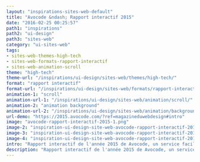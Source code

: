 ```yaml
---
layout: "inspirations-sites-web-default"
title: "Avocode &ndash; Rapport interactif 2015"
date: "2016-02-25 00:25:57"
path1: "inspirations"
path2: "ui-design"
path3: "sites-web"
category: "ui-sites-web"
tags:
- sites-web-themes-high-tech
- sites-web-formats-rapport-interactif
- sites-web-animation-scroll
theme: "high-tech"
theme-url: "/inspirations/ui-design/sites-web/themes/high-tech/"
format: "rapport interactif"
format-url: "/inspirations/ui-design/sites-web/formats/rapport-interactif/"
animation-1: "scroll"
animation-url-1: "/inspirations/ui-design/sites-web/animation/scroll/"
animation-2: "animation background"
animation-url-2: "/inspirations/ui-design/sites-web/animation/background/"
url-demo: "https://2015.avocode.com/?ref=magazineduwebdesign#intro"
image: "avocode-rapport-interactif-2015-1.png"
image-2: "inspiration-ui-design-site-web-avocode-rapport-interactif-2015-2.jpg"
image-3: "inspiration-ui-design-site-web-avocode-rapport-interactif-2015-3.jpg"
image-4: "inspiration-ui-design-site-web-avocode-rapport-interactif-2015-4.jpg"
intro: "Rapport interactif de l'année 2015 de Avocode, un service facilitant le workflow entre designer et frontender. Vous y apprendrez qu'il y a encore 2% de personnes dans le monde qui nomment leur fichier xxx-final-final.psd. et que Sketchapp est clairement implanté dans le quotidien de nombreux designers."
description: "Rapport interactif de l'année 2015 de Avocode, un service facilitant le workflow entre designer et frontender."
---
```

